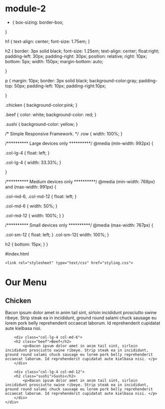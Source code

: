 # module-2

* {
    box-sizing: border-box;
   
}


h1 {
    text-align: center;
    font-size: 1.75em;
}

h2 {
    border: 3px solid black;
    font-size: 1.25em;
    text-align: center;
    float:right;
    padding-left: 30px;
    padding-right: 30px;
    position: relative;
    right: 10px;
    bottom: 5px;
    width: 150px;
    margin-bottom: auto;

}

p {
    margin: 10px;
    border: 3px solid black;
    background-color:gray;
    padding-top: 50px;
    padding-left: 10px;
    padding-right:10px;

}

.chicken {
    background-color:pink;
}

.beef {
    color: white;
    background-color: red;
}

.sushi {
    background-color: yellow;
}


/* Simple Responsive Framework. */
.row {
  width: 100%;
}

/********** Large devices only **********/
@media (min-width: 992px) {

  .col-lg-4 {
    float: left;
  }

  .col-lg-4 {
    width: 33.33%;
  }

}

/********** Medium devices only **********/
@media (min-width: 768px) and (max-width: 991px) {

  .col-md-6, .col-md-12 {
    float: left;
}

  .col-md-6 {
    width: 50%;
  }

  .col-md-12 {
    width: 100%;
  }
}

/********** Small devices only **********/
@media (max-width: 767px) {

.col-sm-12 {
    float: left;
}
.col-sm-12{
    width: 100%;
}

h2 {
    bottom: 15px;
}
}


#index.html
<!DOCTYPE html>
    <link rel="stylesheet" type="text/css" href="styling.css">
<html>
<head>
<meta charset="utf-8">
<meta name="viewport" content="width=device-width, initial-scale=1">
<title>Module 2</title>
</head>


<body>
    <h1>Our Menu</h1>
    <div class="row">
        <div class="col-lg-4 col-md-6">
        <h2 class="chicken">Chicken</h2>
            <p>Bacon ipsum dolor amet in anim tail sint, sirloin incididunt prosciutto swine ribeye. Strip steak ea in incididunt, ground round salami chuck sausage eu lorem pork belly reprehenderit occaecat laborum. Id reprehenderit cupidatat aute kielbasa nisi. </p>
        </div>

        <div class="col-lg-4 col-md-6">
        <h2 class="beef">Beef</h2>
            <p>Bacon ipsum dolor amet in anim tail sint, sirloin incididunt prosciutto swine ribeye. Strip steak ea in incididunt, ground round salami chuck sausage eu lorem pork belly reprehenderit occaecat laborum. Id reprehenderit cupidatat aute kielbasa nisi. </p>
        </div>

        <div class="col-lg-4 col-md-12">
        <h2 class="sushi">Sushi</h2>
            <p>Bacon ipsum dolor amet in anim tail sint, sirloin incididunt prosciutto swine ribeye. Strip steak ea in incididunt, ground round salami chuck sausage eu lorem pork belly reprehenderit occaecat laborum. Id reprehenderit cupidatat aute kielbasa nisi. </p>
        </div>
    </div>

</body>
</html>
